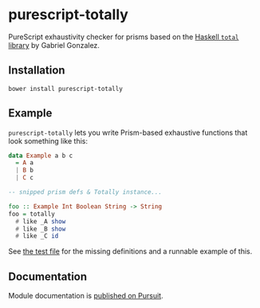 # purescript-totally

PureScript exhaustivity checker for prisms based on the [Haskell `total` library](http://www.haskellforall.com/2015/01/total-100-exhaustive-pattern-matching.html) by Gabriel Gonzalez.

## Installation

```
bower install purescript-totally
```

## Example

`purescript-totally` lets you write Prism-based exhaustive functions that look something like this:

``` purescript
data Example a b c
  = A a
  | B b
  | C c

-- snipped prism defs & Totally instance...

foo :: Example Int Boolean String -> String
foo = totally
  # like _A show
  # like _B show
  # like _C id
```

See [the test file](test/Main.purs) for the missing definitions and a runnable example of this.

## Documentation

Module documentation is [published on Pursuit](http://pursuit.purescript.org/packages/purescript-totally).
